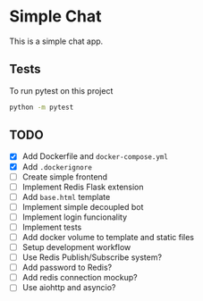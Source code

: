 # Simple Chat

This is a simple chat app.

## Tests

To run pytest on this project

```bash
python -m pytest
```

## TODO

- [x] Add Dockerfile and `docker-compose.yml`
- [x] Add `.dockerignore`
- [ ] Create simple frontend
- [ ] Implement Redis Flask extension
- [ ] Add `base.html` template
- [ ] Implement simple decoupled bot
- [ ] Implement login funcionality
- [ ] Implement tests
- [ ] Add docker volume to template and static files
- [ ] Setup development workflow
- [ ] Use Redis Publish/Subscribe system?
- [ ] Add password to Redis?
- [ ] Add redis connection mockup?
- [ ] Use aiohttp and asyncio?
